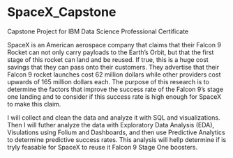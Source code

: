 # SpaceX_Capstone
Capstone Project for IBM Data Science Professional Certificate

SpaceX is an American aerospace company that claims that their Falcon 9 Rocket can not only carry payloads to the Earth’s Orbit, but that the first stage of this rocket can land and be reused. If true, this is a huge cost savings that they can pass onto their customers. They advertise that their Falcon 9 rocket launches cost 62 million dollars while other providers cost upwards of 165 million dollars each. The purpose of this research is to determine the factors that improve the success rate of the Falcon 9’s stage one landing and to consider if this success rate is high enough for SpaceX to make this claim.

I will collect and clean the data and analyze it with SQL and visualizations.  Then I will futher analyze the data with Exploratory Data Analysis (EDA), Visulations using Folium and Dashboards, and then use Predictive Analytics to determine predictive success rates. This analysis will hellp determine if is tryly feasable for SpaceX to reuse it Falcon 9 Stage One boosters.
